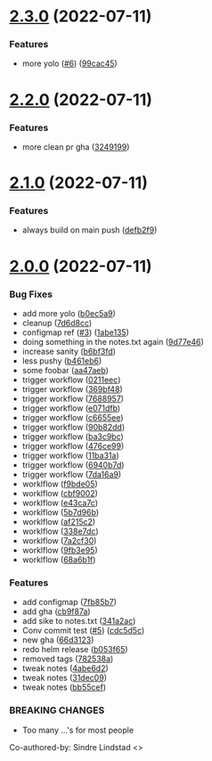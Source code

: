 # [2.3.0](https://github.com/entur/poc-plattform/compare/common-2.2.0...common-2.3.0) (2022-07-11)


### Features

* more yolo ([#6](https://github.com/entur/poc-plattform/issues/6)) ([99cac45](https://github.com/entur/poc-plattform/commit/99cac458f3d55070cb9831bf6719cde0644403fe))



# [2.2.0](https://github.com/entur/poc-plattform/compare/common-2.1.0...common-2.2.0) (2022-07-11)


### Features

* more clean pr gha ([3249199](https://github.com/entur/poc-plattform/commit/3249199a065409fb840e8f2a1f1c99d2f09109ac))



# [2.1.0](https://github.com/entur/poc-plattform/compare/common-2.0.0...common-2.1.0) (2022-07-11)


### Features

* always build on main push ([defb2f9](https://github.com/entur/poc-plattform/commit/defb2f9cbb8365b5246ba1e6859f9173b156c922))



# [2.0.0](https://github.com/entur/poc-plattform/compare/cb9f87a4c4972826b27d1c34b5f9b8b5210884d4...common-2.0.0) (2022-07-11)


### Bug Fixes

* add more yolo ([b0ec5a9](https://github.com/entur/poc-plattform/commit/b0ec5a9b6bebc7fa07858a1e7176863e347d4440))
* cleanup ([7d6d8cc](https://github.com/entur/poc-plattform/commit/7d6d8cc6cbeb8b917c823706360549c8b7be8dd4))
* configmap ref ([#3](https://github.com/entur/poc-plattform/issues/3)) ([1abe135](https://github.com/entur/poc-plattform/commit/1abe135985849fbf83d7bdb1ee04d3538a74c9d3))
* doing something in the notes.txt again ([9d77e46](https://github.com/entur/poc-plattform/commit/9d77e465472548f2b8d89cc0e14ff87607fe9a8d))
* increase sanity ([b6bf3fd](https://github.com/entur/poc-plattform/commit/b6bf3fdecda4dc9932b39b3eb55d89529f5ada09))
* less pushy ([b461eb6](https://github.com/entur/poc-plattform/commit/b461eb603b61dc3d2fe88b1b1fca74dc9c957444))
* some foobar ([aa47aeb](https://github.com/entur/poc-plattform/commit/aa47aeb14da5e9edfb314bdec08b545e36d15baf))
* trigger workflow ([0211eec](https://github.com/entur/poc-plattform/commit/0211eec65044d7c46f1577c12319f5067a8c5f67))
* trigger workflow ([369bf48](https://github.com/entur/poc-plattform/commit/369bf48e4432204c7ba52112d177296ee356769b))
* trigger workflow ([7688957](https://github.com/entur/poc-plattform/commit/7688957252f6795029da8730330396df14a47376))
* trigger workflow ([e071dfb](https://github.com/entur/poc-plattform/commit/e071dfb30a4936a92d4c728ee1092be950cb3794))
* trigger workflow ([c6655ee](https://github.com/entur/poc-plattform/commit/c6655eedb9dadd16400f163a440b5a422bbbdee9))
* trigger workflow ([90b82dd](https://github.com/entur/poc-plattform/commit/90b82ddbb350a414e79ff06605f569e0703df965))
* trigger workflow ([ba3c9bc](https://github.com/entur/poc-plattform/commit/ba3c9bc85c994b92b6851aee73118e46d6a90ef5))
* trigger workflow ([476ce99](https://github.com/entur/poc-plattform/commit/476ce994dca6d77b77df8ea3fab3d43c684edf4d))
* trigger workflow ([11ba31a](https://github.com/entur/poc-plattform/commit/11ba31a7a10caa4a61d818635c116d45ea0716c9))
* trigger workflow ([6940b7d](https://github.com/entur/poc-plattform/commit/6940b7d664d8423de85ba6afae5442d2315d60bb))
* trigger workflow ([7da16a9](https://github.com/entur/poc-plattform/commit/7da16a9ff9ff82faa334d45074a26c956a7ac08a))
* worklflow ([f9bde05](https://github.com/entur/poc-plattform/commit/f9bde05b1f8fbf29de03cb8c1b1a445425d1593f))
* worklflow ([cbf9002](https://github.com/entur/poc-plattform/commit/cbf900238d3e28cbfeeddda3d938c52e8fa21d1d))
* worklflow ([e43ca7c](https://github.com/entur/poc-plattform/commit/e43ca7ca6367aabaac3ecce60d099f870fb3a629))
* worklflow ([5b7d96b](https://github.com/entur/poc-plattform/commit/5b7d96bc1d6f019ace62e779a9990448780f9937))
* worklflow ([af215c2](https://github.com/entur/poc-plattform/commit/af215c2bc68afe6f353421f4a549fe5df3ef0c94))
* worklflow ([338e7dc](https://github.com/entur/poc-plattform/commit/338e7dc9227b808dcfb6bd6ab9102b70972da643))
* worklflow ([7a2cf30](https://github.com/entur/poc-plattform/commit/7a2cf30aeba71737b2dbcfe2253348ad845aaf0e))
* worklflow ([9fb3e95](https://github.com/entur/poc-plattform/commit/9fb3e95f291c32fe549938297fb40f30dcb12bec))
* worklflow ([68a6b1f](https://github.com/entur/poc-plattform/commit/68a6b1f6835d9842e54d393f0d0470eca4fa1f92))


### Features

* add configmap ([7fb85b7](https://github.com/entur/poc-plattform/commit/7fb85b7ac76baa8b48f454d3f2c54847971ea187))
* add gha ([cb9f87a](https://github.com/entur/poc-plattform/commit/cb9f87a4c4972826b27d1c34b5f9b8b5210884d4))
* add sike to notes.txt ([341a2ac](https://github.com/entur/poc-plattform/commit/341a2ac7d0cc63cad795f66958e7408032daea49))
* Conv commit test ([#5](https://github.com/entur/poc-plattform/issues/5)) ([cdc5d5c](https://github.com/entur/poc-plattform/commit/cdc5d5ce2b7adff9b66f5b61df5fa664fe036383))
* new gha ([66d3123](https://github.com/entur/poc-plattform/commit/66d3123bf3f26e9334ed7bedd42f7cc47ad1f3a5))
* redo helm release ([b053f65](https://github.com/entur/poc-plattform/commit/b053f652479b4d3bb6f65bbdd34b03ce931e4bca))
* removed tags ([782538a](https://github.com/entur/poc-plattform/commit/782538af5811fd9dd787b21cfc1de21814eb1db7))
* tweak notes ([4abe6d2](https://github.com/entur/poc-plattform/commit/4abe6d2c82fc7da66e1a8039ae87c8fe70406395))
* tweak notes ([31dec09](https://github.com/entur/poc-plattform/commit/31dec095d4dff797d0fe913aab56c6776bd5f89b))
* tweak notes ([bb55cef](https://github.com/entur/poc-plattform/commit/bb55cef4dad3fbf350a5cbd60041bba9f1c25118))


### BREAKING CHANGES

* Too many ...'s for most people

Co-authored-by: Sindre Lindstad <>



